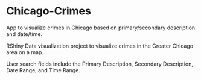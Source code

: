 # Chicago-Crimes
App to visualize crimes in Chicago based on primary/secondary description and date/time.

RShiny Data visualization project to visualize crimes in the Greater Chicago area on a map. 

User search fields include the Primary Description, Secondary Description, Date Range, and Time Range.
